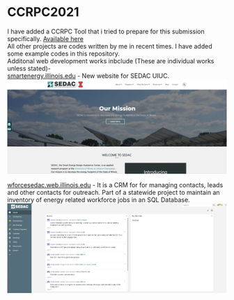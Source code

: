 # CCRPC2021
I have added a CCRPC Tool that i tried to prepare for this submission specifically. [Available here](https://webmapmoazam.web.illinois.edu/) <br>
All other projects are codes written by me in recent times.
I have added some example codes in this repository.
<br>
Additonal web development works inbclude (These are individual works unless stated)- <br>
[smartenergy.illinois.edu](https://smartenergy.illinois.edu) - New website for SEDAC UIUC.<br>
![alt text](https://github.com/mihakim2/ccrpc2021/blob/main/Screenshots/sedac_home.png) <br>

[wforcesedac.web.illinois.edu](https://wforcesedac.web.illinois.edu) - It is a CRM for for managing contacts, leads and other contacts for outreach. Part of a statewide project to maintain an inventory of energy related workforce jobs in an SQL Database.
![alt text](https://github.com/mihakim2/ccrpc2021/blob/main/Screenshots/crm_home.png)
